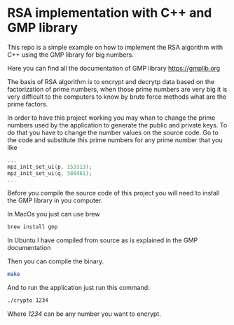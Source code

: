# RSA implementation with C++ and GMP library

This repo is a simple example on how to implement the RSA algorithm with C++ using the GMP library for big numbers.

Here you can find all the documentation of GMP library https://gmplib.org

The basis of RSA algorithm is to encrypt and decrytp data based on the factorization of prime numbers, when those prime numbers are very big it is very difficult to the computers to know by brute force methods what are the prime factors.

In order to have this project working you may whan to change the prime numbers used by the application to generate the public and private keys. To do that you have to change the number values on the source code. Go to the code and substitute this prime numbers for any prime number that you like

```c++
...
mpz_init_set_ui(p, 153313);
mpz_init_set_ui(q, 380461);
...
```

Before you compile the source code of this project you will need to install the GMP library in you computer. 

In MacOs you just can use brew

```sh
brew install gmp
```

In Ubuntu I have compiled from source as is explained in the GMP documentation

Then you can compile the binary.

```sh
make
```

And to run the application just run this command: 

```sh
./crypto 1234
```

Where *1234* can be any number you want to encrypt.